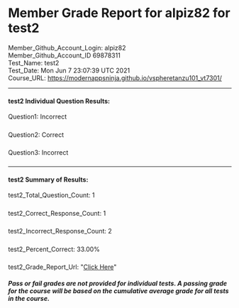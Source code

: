 # Member Grade Report for alpiz82 for test2  
   
Member_Github_Account_Login: alpiz82  
Member_Github_Account_ID 69878311  
Test_Name: test2  
Test_Date: Mon Jun  7 23:07:39 UTC 2021  
Course_URL: https://modernappsninja.github.io/vspheretanzu101_vt7301/  
   
---  
#### test2 Individual Question Results:  
Question1: Incorrect  
#####  
Question2: Correct  
#####  
Question3: Incorrect  
#####  
---  
#### test2 Summary of Results:  
test2_Total_Question_Count: 1  
#####  
test2_Correct_Response_Count: 1  
#####  
test2_Incorrect_Response_Count: 2  
#####  
test2_Percent_Correct: 33.00%  
#####  
test2_Grade_Report_Url: "[Click Here](https://github.com/modernappsninjas/alpiz82/blob/main/static/userdata/courses/vspheretanzu101_vt7301/grade_report.pr840.test2.md)"
##### Pass or fail grades are not provided for individual tests. A passing grade for the course will be based on the cumulative average grade for all tests in the course.  
